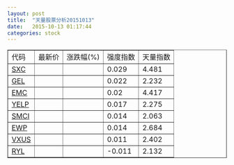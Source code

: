 ```yaml
---
layout: post
title:  "天量股票分析20151013"
date:   2015-10-13 01:17:44
categories: stock
---
```

<script type="text/javascript">
var stockList = []
stockList.push('gb_sxc');
stockList.push('gb_gel');
stockList.push('gb_emc');
stockList.push('gb_yelp');
stockList.push('gb_smci');
stockList.push('gb_ewp');
stockList.push('gb_vxus');
stockList.push('gb_ryl');
</script>

<table border="1">
 <tr>
  <td>代码</td>
  <td>最新价</td>
  <td>涨跌幅(%)</td>
 <td>强度指数</td>
 <td>天量指数</td>
</tr>
  <tr id="sxc"><td><a href="http://stock.finance.sina.com.cn/usstock/quotes/SXC.html" target="_blank">SXC</a></td><td></td><td></td><td>0.029</td><td>4.481</td></tr>
  <tr id="gel"><td><a href="http://stock.finance.sina.com.cn/usstock/quotes/GEL.html" target="_blank">GEL</a></td><td></td><td></td><td>0.022</td><td>2.232</td></tr>
  <tr id="emc"><td><a href="http://stock.finance.sina.com.cn/usstock/quotes/EMC.html" target="_blank">EMC</a></td><td></td><td></td><td>0.02</td><td>4.417</td></tr>
  <tr id="yelp"><td><a href="http://stock.finance.sina.com.cn/usstock/quotes/YELP.html" target="_blank">YELP</a></td><td></td><td></td><td>0.017</td><td>2.275</td></tr>
  <tr id="smci"><td><a href="http://stock.finance.sina.com.cn/usstock/quotes/SMCI.html" target="_blank">SMCI</a></td><td></td><td></td><td>0.014</td><td>2.063</td></tr>
  <tr id="ewp"><td><a href="http://stock.finance.sina.com.cn/usstock/quotes/EWP.html" target="_blank">EWP</a></td><td></td><td></td><td>0.014</td><td>2.684</td></tr>
  <tr id="vxus"><td><a href="http://stock.finance.sina.com.cn/usstock/quotes/VXUS.html" target="_blank">VXUS</a></td><td></td><td></td><td>0.011</td><td>2.402</td></tr>
  <tr id="ryl"><td><a href="http://stock.finance.sina.com.cn/usstock/quotes/RYL.html" target="_blank">RYL</a></td><td></td><td></td><td>-0.011</td><td>2.132</td></tr>
</table>
